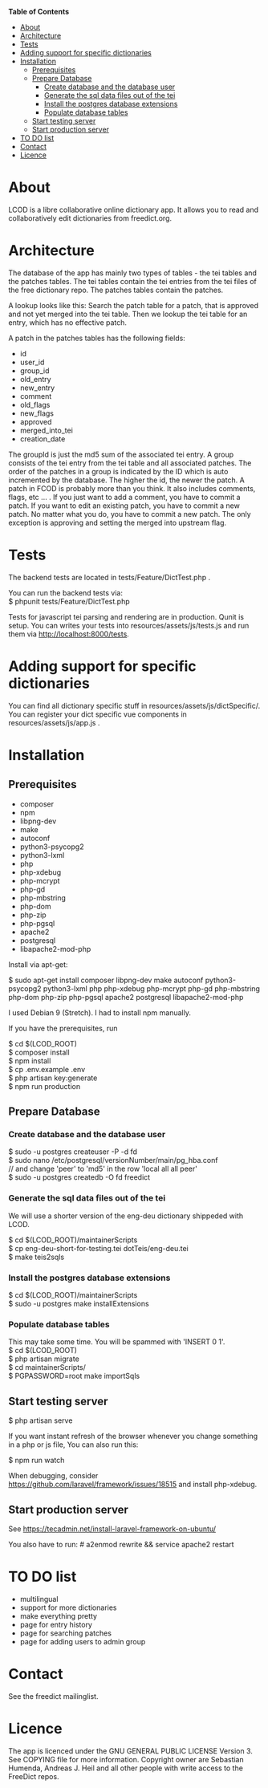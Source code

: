 <!-- markdown-toc start - Don't edit this section. Run M-x markdown-toc-refresh-toc -->
**Table of Contents**

- [About](#about)
- [Architecture](#architecture)
- [Tests](#tests)
- [Adding support for specific dictionaries](#adding-support-for-specific-dictionaries)
- [Installation](#installation)
    - [Prerequisites](#prerequisites)
    - [Prepare Database](#prepare-database)
        - [Create database and the database user](#create-database-and-the-database-user)
        - [Generate the sql data files out of the tei](#generate-the-sql-data-files-out-of-the-tei)
        - [Install the postgres database extensions](#install-the-postgres-database-extensions)
        - [Populate database tables](#populate-database-tables)
    - [Start testing server](#start-testing-server)
    - [Start production server](#start-production-server)
- [TO DO list](#to-do-list)
- [Contact](#contact)
- [Licence](#licence)

<!-- markdown-toc end -->

# About

LCOD is a libre collaborative online dictionary app. It allows you to read and
collaboratively edit dictionaries from freedict.org.

# Architecture

The database of the app has mainly two types of tables - the tei tables and the
patches tables. The tei tables contain the tei entries from the tei files of the
free dictionary repo. The patches tables contain the patches.

A lookup looks like this: Search the patch table for a patch, that is approved
and not yet merged into the tei table. Then we lookup the tei table for an
entry, which has no effective patch.

A patch in the patches tables has the following fields:

- id
- user\_id
- group\_id
- old\_entry
- new\_entry
- comment
- old\_flags
- new\_flags
- approved
- merged\_into\_tei
- creation\_date

The groupId is just the md5 sum of the associated tei entry. A group consists of
the tei entry from the tei table and all associated patches. The order of the
patches in a group is indicated by the ID which is auto incremented by the
database. The higher the id, the newer the patch. A patch in FCOD is probably
more than you think. It also includes comments, flags, etc &#x2026; . If you just
want to add a comment, you have to commit a patch. If you want to edit an
existing patch, you have to commit a new patch. No matter what you do, you have
to commit a new patch. The only exception is approving and setting the merged
into upstream flag.

# Tests

The backend tests are located in tests/Feature/DictTest.php . 

You can run the backend tests via:   
$ phpunit tests/Feature/DictTest.php

Tests for javascript tei parsing and rendering are in production. Qunit is
setup. You can writes your tests into resources/assets/js/tests.js and run them
via <http://localhost:8000/tests>.

# Adding support for specific dictionaries

You can find all dictionary specific stuff in resources/assets/js/dictSpecific/.
You can register your dict specific vue components in resources/assets/js/app.js
.

# Installation

## Prerequisites

- composer
- npm
- libpng-dev
- make
- autoconf
- python3-psycopg2
- python3-lxml
- php 
- php-xdebug
- php-mcrypt 
- php-gd 
- php-mbstring
- php-dom
- php-zip
- php-pgsql
- apache2
- postgresql
- libapache2-mod-php

Install via apt-get: 

$ sudo apt-get install composer libpng-dev make autoconf python3-psycopg2 python3-lxml php  php-xdebug php-mcrypt php-gd php-mbstring php-dom php-zip php-pgsql apache2 postgresql libapache2-mod-php

I used Debian 9 (Stretch). I had to install npm manually.

If you have the prerequisites, run

$ cd $(LCOD\_ROOT)  
$ composer install  
$ npm install  
$ cp .env.example .env  
$ php artisan key:generate  
$ npm run production  

## Prepare Database

### Create database and the database user

$ sudo -u postgres createuser -P -d fd  
$ sudo nano /etc/postgresql/versionNumber/main/pg_hba.conf  
// and change 'peer' to 'md5' in the row 'local all all peer'  
$ sudo -u postgres createdb -O fd freedict  

### Generate the sql data files out of the tei

We will use a shorter version of the eng-deu dictionary shippeded with LCOD.

$ cd $(LCOD\_ROOT)/maintainerScripts  
$ cp eng-deu-short-for-testing.tei dotTeis/eng-deu.tei  
$ make teis2sqls  

### Install the postgres database extensions

$ cd $(LCOD\_ROOT)/maintainerScripts  
$ sudo -u postgres make installExtensions  

### Populate database tables

This may take some time. You will be spammed with 'INSERT 0 1'.  
$ cd $(LCOD\_ROOT)  
$ php artisan migrate  
$ cd maintainerScripts/  
$ PGPASSWORD=root make importSqls  

## Start testing server

$ php artisan serve

If you want instant refresh of the browser whenever you change something in a
php or js file, You can also run this:

$ npm run watch

When debugging, consider <https://github.com/laravel/framework/issues/18515> and
install php-xdebug.

## Start production server

See https://tecadmin.net/install-laravel-framework-on-ubuntu/

You also have to run: # a2enmod rewrite && service apache2 restart

# TO DO list

- multilingual
- support for more dictionaries
- make everything pretty
- page for entry history
- page for searching patches
- page for adding users to admin group

# Contact

See the freedict mailinglist.

# Licence

The app is licenced under the GNU GENERAL PUBLIC LICENSE Version 3. See COPYING
file for more information. Copyright owner are Sebastian Humenda, Andreas J.
Heil and all other people with write access to the FreeDict repos.

